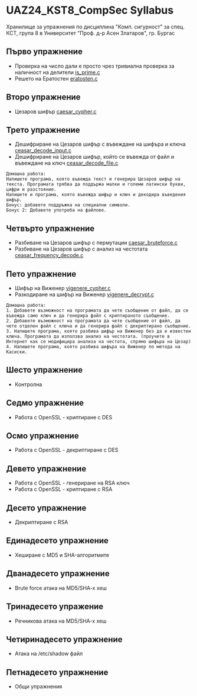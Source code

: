 # UAZ24_KST8_CompSec Syllabus

Хранилище за упражнения по дисциплина "Комп. сигурност" за спец. КСТ, група 8 в Университет "Проф. д-р Асен Златаров", гр. Бургас

## Първо упражнение
- Проверка на число дали е просто чрез тривиална проверка за наличност на делители [is_prime.c](https://github.com/peshopbs2/UAZ24_KST8_CompSec/blob/main/is_prime.c)
- Решето на Ератостен [eratosten.c](https://github.com/peshopbs2/UAZ24_KST8_CompSec/blob/main/eratosten.c)

## Второ упражнение
- Цезаров шифър [caesar_cypher.c](https://github.com/peshopbs2/UAZ24_KST8_CompSec/blob/main/caesar_cypher.c)

## Трето упражнение
- Дешифриране на Цезаров шифър с въвеждане на шифъра и ключа [ceasar_decode_input.c](https://github.com/peshopbs2/UAZ24_KST8_CompSec/blob/main/ceasar_decode_input.c)
- Дешифриране на Цезаров шифър, който се въвежда от файл и въвеждане на ключ [ceasar_decode_file.c](https://github.com/peshopbs2/UAZ24_KST8_CompSec/blob/main/ceasar_decode_file.c)

```
Домашна работа:
Напишете програма, която въвежда текст и генерира Цезаров шифър на текста. Програмата трябва да поддържа малки и големи латински букви, цифри и разстояние.
Напишете и програма, която въвежда шифър и ключ и декодира въведения шифър.
Бонус: добавете поддръжка на специални символи.
Бонус 2: Добавете употреба на файлове.
```

## Четвърто упражнение
- Разбиване на Цезаров шифър с пермутации [caesar_bruteforce.c](https://github.com/peshopbs2/UAZ24_KST8_CompSec/blob/main/caesar_bruteforce.c)
- Разбиване на Цезаров шифър с анализ на честотата [ceasar_frequency_decode.c](https://github.com/peshopbs2/UAZ24_KST8_CompSec/blob/main/ceasar_frequency_decode.c)

## Пето упражнение
- Шифър на Виженер [vigenere_cypher.c](https://github.com/peshopbs2/UAZ24_KST8_CompSec/blob/main/vigenere_cypher.c)
- Разкодиране на шифър на Виженер [vigenere_decrypt.c](https://github.com/peshopbs2/UAZ24_KST8_CompSec/blob/main/vigenere_decrypt.c)

```
Домашна работа:
1. Добавете възможност на програмата да чете съобщение от файл, да се въвежда само ключ и да генерира файл с криптираното съобщение.
2. Добавете възможност на програмата да чете съобщение от файл, да чете отделен файл с ключа и да генерира файл с декриптирано съобщение.
3. Напишете програма, която разбива шифър на Виженер без да е известен ключа. Програмата да използва анализ на честотата. (проучете в Интернет как се модифицира анализа на честота, спрямо шифъра на Цезар)
4. Напишете програма, която разбива шифъра на Виженер по метода на Касиски.
```

## Шесто упражнение
- Контролна

## Седмо упражнение
- Работа с OpenSSL - криптиране с DES

## Осмо упражнение
- Работа с OpenSSL - декриптиране с DES

## Девето упражнение
- Работа с OpenSSL - генериране на RSA ключ
- Работа с OpenSSL - криптиране с RSA

## Десето упражнение
- Декриптиране с RSA

## Единадесето упражнение
- Хеширане с MD5 и SHA-алгоритмите

## Дванадесето упражнение
- Brute force атака на MD5/SHA-x хеш

## Тринадесето упражение
- Речникова атака на MD5/SHA-x хеш

## Четиринадесето упражнение
- Атака на /etc/shadow файл

## Петнадесето упражнение
- Общи упражнения
